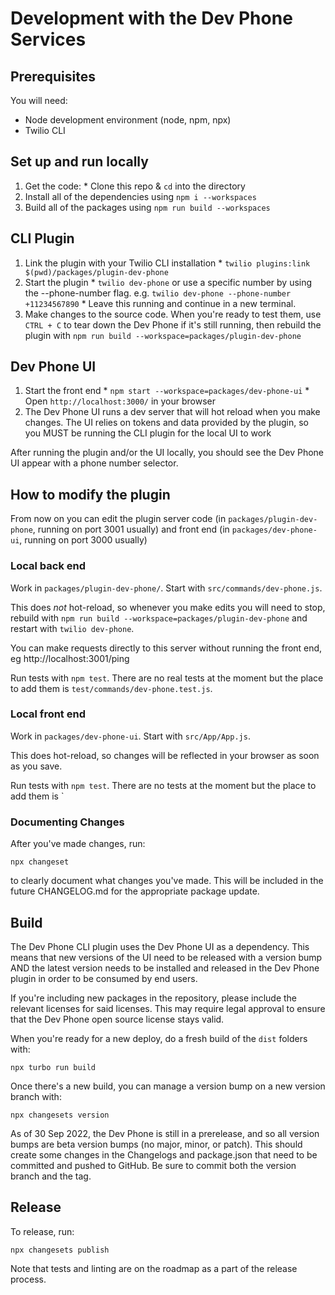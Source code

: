 # Development with the Dev Phone Services

## Prerequisites

You will need:
 - Node development environment (node, npm, npx)
 - Twilio CLI

## Set up and run locally

   1. Get the code:
     * Clone this repo & `cd` into the directory
   2. Install all of the dependencies using `npm i --workspaces`
   3. Build all of the packages using `npm run build --workspaces`

## CLI Plugin
   1. Link the plugin with your Twilio CLI installation
     * `twilio plugins:link $(pwd)/packages/plugin-dev-phone`
   2. Start the plugin
     * `twilio dev-phone` or use a specific number by using the --phone-number flag. e.g. `twilio dev-phone --phone-number +11234567890`
     * Leave this running and continue in a new terminal.
   3. Make changes to the source code. When you're ready to test them, use `CTRL + C` to tear down the Dev Phone if it's still running, then rebuild the plugin with `npm run build --workspace=packages/plugin-dev-phone`

## Dev Phone UI
   1. Start the front end
     * `npm start --workspace=packages/dev-phone-ui`
     * Open `http://localhost:3000/` in your browser
   2. The Dev Phone UI runs a dev server that will hot reload when you make changes. The UI relies on tokens and data provided by the plugin, so you MUST be running the CLI plugin for the local UI to work

After running the plugin and/or the UI locally, you should see the Dev Phone UI appear with a phone number selector.

## How to modify the plugin

From now on you can edit the plugin server code (in `packages/plugin-dev-phone`, running on port 3001 usually) and front end (in `packages/dev-phone-ui`, running on port 3000 usually)

### Local back end

Work in `packages/plugin-dev-phone/`. Start with `src/commands/dev-phone.js`.

This does _not_ hot-reload, so whenever you make edits you will need to stop, rebuild with `npm run build --workspace=packages/plugin-dev-phone` and restart with `twilio dev-phone`.

You can make requests directly to this server without running the front end, eg http://localhost:3001/ping

Run tests with `npm test`. There are no real tests at the moment but the place to add them is `test/commands/dev-phone.test.js`.

### Local front end

Work in `packages/dev-phone-ui`. Start with `src/App/App.js`.

This does hot-reload, so changes will be reflected in your browser as soon as you save.

Run tests with `npm test`. There are no tests at the moment but the place to add them is `

### Documenting Changes
After you've made changes, run:

`npx changeset`

to clearly document what changes you've made. This will be included in the future CHANGELOG.md for the appropriate package update.

## Build
The Dev Phone CLI plugin uses the Dev Phone UI as a dependency. This means that new versions of the UI need to be released with a version bump AND the latest version needs to be installed and released in the Dev Phone plugin in order to be consumed by end users.

If you're including new packages in the repository, please include the relevant licenses for said licenses. This may require legal approval to ensure that the Dev Phone open source license stays valid.

When you're ready for a new deploy, do a fresh build of the `dist` folders with:

`npx turbo run build`

Once there's a new build, you can manage a version bump on a new version branch with:

```
npx changesets version
```

As of 30 Sep 2022, the Dev Phone is still in a prerelease, and so all version bumps are beta version bumps (no major, minor, or patch). This should create some changes in the Changelogs and package.json that need to be committed and pushed to GitHub. Be sure to commit both the version branch and the tag.

## Release
To release, run:

`npx changesets publish`

Note that tests and linting are on the roadmap as a part of the release process.
